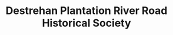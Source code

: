 ---
layout: repo
title: "Destrehan Plantation River Road Historical Society"
id: 24852
permalink: repos/24852/
---